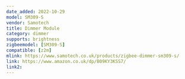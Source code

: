 ```yaml
---
date_added: 2022-10-29
model: SM309-S
vendor: Samotech
title: Dimmer Module
category: dimmer
supports: brightness
zigbeemodel: [SM309-S]
compatible: [z2m]
mlink: https://www.samotech.co.uk/products/zigbee-dimmer-sm309-s/
link: https://www.amazon.co.uk/dp/B09KY3KSS7/
link2: 
---
```

